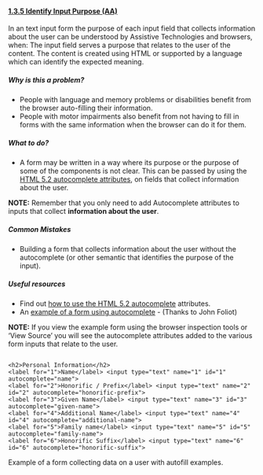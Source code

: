 #### [1.3.5 Identify Input Purpose (AA)](https://www.w3.org/WAI/WCAG21/Understanding/identify-input-purpose.html)

In an text input form the purpose of each input field that collects information about the user can be understood by Assistive Technologies and browsers, when:
The input field serves a purpose that relates to the user of the content.
The content is created using HTML or supported by a language which can identify the expected meaning.


##### Why is this a problem?

* People with language and memory problems or disabilities benefit from the browser auto-filling their information.
* People with motor impairments also benefit from not having to fill in forms with the same information when the browser can do it for them.


##### What to do?

* A form may be written in a way where its purpose or the purpose of some of the components is not clear. This can be passed by using the
[HTML 5.2 autocomplete attributes](https://www.w3.org/TR/html52/sec-forms.html#sec-autofill), on fields that collect information about the user.  

<strong>NOTE:</strong> Remember that you only need to add Autocomplete attributes to inputs that collect <strong>information about the user</strong>.

##### Common Mistakes

* Building a form that collects information about the user without the autocomplete (or other semantic that identifies the purpose of the input).



##### Useful resources

* Find out [how to use the HTML 5.2 autocomplete](https://www.w3.org/WAI/WCAG21/Techniques/html/H98) attributes.
* An [example of a form using autocomplete](http://john.foliot.ca/demos/autofill.php) - (Thanks to John Foliot)

<strong>NOTE:</strong> If you view the example form using the browser inspection tools or ‘View Source’ you will see the autocomplete attributes added to the various form inputs that relate to the user.

<code>
&lt;h2&gt;Personal Information&lt;/h2&gt;
&lt;label for=&quot;1&quot;&gt;Name&lt;/label&gt; &lt;input type=&quot;text&quot; name=&quot;1&quot; id=&quot;1&quot; autocomplete=&quot;name&quot;&gt;
&lt;label for=&quot;2&quot;&gt;Honorific / Prefix&lt;/label&gt; &lt;input type=&quot;text&quot; name=&quot;2&quot; id=&quot;2&quot; autocomplete=&quot;honorific-prefix&quot;&gt;
&lt;label for=&quot;3&quot;&gt;Given Name&lt;/label&gt; &lt;input type=&quot;text&quot; name=&quot;3&quot; id=&quot;3&quot; autocomplete=&quot;given-name&quot;&gt;
&lt;label for=&quot;4&quot;&gt;Additional Name&lt;/label&gt; &lt;input type=&quot;text&quot; name=&quot;4&quot; id=&quot;4&quot; autocomplete=&quot;additional-name&quot;&gt;
&lt;label for=&quot;5&quot;&gt;Family name&lt;/label&gt; &lt;input type=&quot;text&quot; name=&quot;5&quot; id=&quot;5&quot; autocomplete=&quot;family-name&quot;&gt;
&lt;label for=&quot;6&quot;&gt;Honorific Suffix&lt;/label&gt; &lt;input type=&quot;text&quot; name=&quot;6&quot; id=&quot;6&quot; autocomplete=&quot;honorific-suffix&quot;&gt;
</code>

Example of a form collecting data on a user with autofill examples.
